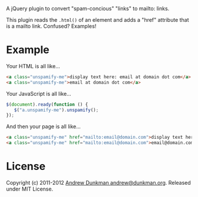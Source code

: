 A jQuery plugin to convert "spam-concious" "links" to mailto: links.

This plugin reads the `.html()` of an element and adds a "href" attribute that is
a mailto link. Confused? Examples!

# Example
Your HTML is all like...
```html
<a class="unspamify-me">display text here: email at domain dot com</a>
<a class="unspamify-me">email at domain dot com</a>
```

Your JavaScript is all like...
```javascript
$(document).ready(function () {
   $("a.unspamify-me").unspamify();
});
```

And then your page is all like...
```html
<a class="unspamify-me" href="mailto:email@domain.com">display text here</a>
<a class="unspamify-me" href="mailto:email@domain.com">email@domain.com</a>
```

# License
Copyright (c) 2011-2012 [Andrew Dunkman <andrew@dunkman.org>](mailto:andrew@dunkman.org). Released under MIT License.